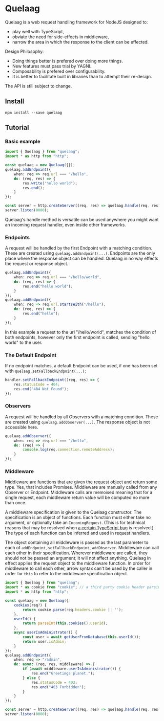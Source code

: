 Quelaag
======

Quelaag is a web request handling framework for NodeJS designed to:

* play well with TypeScript,
* obviate the need for side-effects in middleware,
* narrow the area in which the response to the client can be effected.

Design Philosophy:

* Doing things better is prefered over doing more things.
* New features must pass trial by YAGNI.
* Composability is prefered over configurability.
* It is better to facilitate built in libraries than to attempt their re-design.

The API is still subject to change.

Install
-------

```
npm install --save quelaag
```

Tutorial
--------

### Basic example

```ts
import { Quelaag } from "quelaag";
import * as http from "http";

const quelaag = new Quelaag({});
quelaag.addEndpoint({
    when: req => req.url === "/hello",
    do: (req, res) => {
        res.write("hello world");
        res.end();
    }
});

const server = http.createServer((req, res) => quelaag.handle(req, res));
server.listen(8080);
```

Quelaag's handle method is versatile can be used anywhere you might want an incoming request handler, even inside other frameworks.

### Endpoints

A request will be handled by the first Endpoint with a matching condition. These are created using `quelaag.addEndpoint(...)`. Endpoints are the only place where the response object can be handled. Quelaag in no way effects the request or response object.

```ts
quelaag.addEndpoint({
    when: req => req.url === "/hello/world",
    do: (req, res) => {
        res.end("hello world");
    }
});
quelaag.addEndpoint({
    when: req => req.url.startsWith("/hello"),
    do: (req, res) => {
        res.end("hello");
    }
});
```

In this example a request to the url "/hello/world", matches the condition of both endpoints, however only the first endpoint is called, sending "hello world" to the user.

### The Default Endpoint

If no endpoint matches, a default Endpoint can be used, if one has been set with `quelaag.setFallbackEndpoint(...)`;

```ts
handler.setFallbackEndpoint((req, res) => {
    res.statusCode = 404;
    res.end("404 Not Found");
});
```

### Observers

A request will be handled by all Observers with a matching condition. These are created using `quelaag.addObserver(...)`. The response object is not accessible here.

```ts
quelaag.addObserver({
    when: req => req.url === "/hello",
    do: (req) => {
        console.log(req.connection.remoteAddress);
    }
});
```

### Middleware

Middleware are functions that are given the request object and return some type. Yes, that includes Promises. Middleware are manually called from any Observer or Endpoint. Middleware calls are memoised meaning that for a single request, each middleware return value will be computed no more than once.

A middleware specification is given to the Quelaag constructor. The specification is an object of functions. Each function must either take no argument, or optionally take an `IncomingRequest`. (This is for technical reasons that may be resolved when [a certain TypeScript bug](https://github.com/microsoft/TypeScript/issues/34858) is resolved.) The type of each function can be inferred and used in request handlers.

The object containing all middleware is passed as the last parameter to each of `addEndpoint`, `setFallbackEndpoint`, `addObserver`. Middleware can call each other in their specification. Wherever middleware are called, they should not be passed an argument; it will not affect anything. Quelaag in effect applies the request object to the middleware function. In order for middleware to call each other, arrow syntax can't be used by the caller in order for `this` to refer to the middleware specification object.

```ts
import { Quelaag } from "quelaag";
import * as cookie from "cookie"; // a third party cookie header parsing library
import * as http from "http";

const quelaag = new Quelaag({
    cookies(req?) {
        return cookie.parse(req.headers.cookie || '');
    },
    userId() {
        return parseInt(this.cookies().userId);
    },
    async userIsAdministrator() {
        const user = await getUserFromDatabase(this.userId());
        return user.isAdmin;
    }
});
quelaag.addEndpoint({
    when: req => "/admin",
    do: async (req, res, middleware) => {
        if (await middleware.userIsAdministrator()) {
            res.end("Greetings planet.");
        } else {
            res.statusCode = 403;
            res.end("403 Forbidden");
        }
    }
});

const server = http.createServer((req, res) => quelaag.handle(req, res));
server.listen(8080);
```
